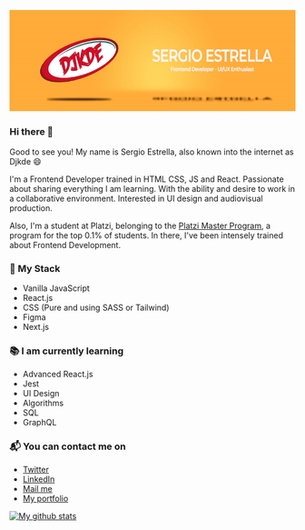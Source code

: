![](banner.gif)
### Hi there 👋

Good to see you! My name is Sergio Estrella, also known into the internet as Djkde 😄

I'm a Frontend Developer trained in HTML CSS, JS and React. Passionate about sharing everything I am learning. With the ability and desire to work in a collaborative environment. Interested in UI design and audiovisual production. 

Also, I'm a student at Platzi, belonging to the [Platzi Master Program](https://platzi.com/blog/que-es-platzi-master/), a program for the top 0.1% of students. In there, I've been intensely trained about Frontend Development.

### 🚀 My Stack
- Vanilla JavaScript
- React.js
- CSS (Pure and using SASS or Tailwind)
- Figma
- Next.js

### 📚 I am currently learning
- Advanced React.js 
- Jest
- UI Design
- Algorithms
- SQL
- GraphQL

### 📬 You can contact me on
- [Twitter](https://twitter.com/djkde)
- [LinkedIn](https://linkedin.com/in/djkde)
- [Mail me](mailto:me@djkde.com)
- [My portfolio](https://djkde.com)


[![My github stats](https://github-readme-stats.vercel.app/api?username=Djkde01&show_icons=true&theme=radical)](https://github.com/Djkde01/github-readme-stats)

<!--
**Djkde01/Djkde01** is a ✨ _special_ ✨ repository because its `README.md` (this file) appears on your GitHub profile.

Here are some ideas to get you started:

- 🔭 I’m currently working on ...
- 🌱 I’m currently learning ...
- 👯 I’m looking to collaborate on ...
- 🤔 I’m looking for help with ...
- 💬 Ask me about ...
- 📫 How to reach me: ...
- 😄 Pronouns: ...
- ⚡ Fun fact: ...
-->
